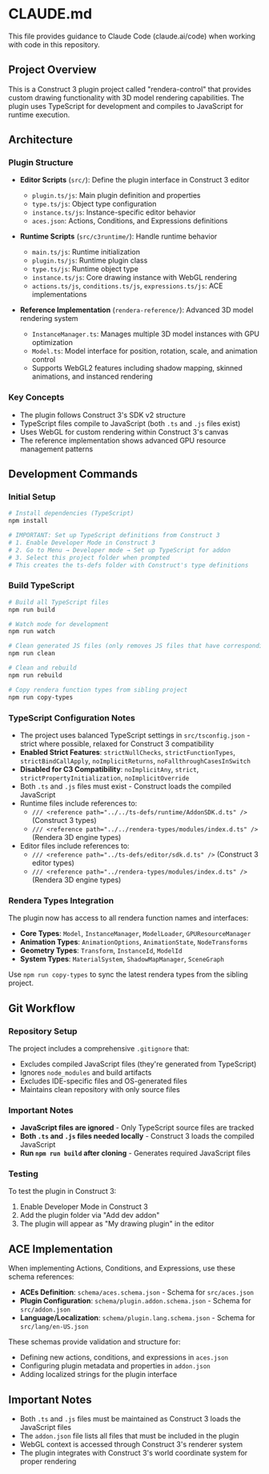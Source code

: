 # CLAUDE.md

This file provides guidance to Claude Code (claude.ai/code) when working with code in this repository.

## Project Overview

This is a Construct 3 plugin project called "rendera-control" that provides custom drawing functionality with 3D model rendering capabilities. The plugin uses TypeScript for development and compiles to JavaScript for runtime execution.

## Architecture

### Plugin Structure
- **Editor Scripts** (`src/`): Define the plugin interface in Construct 3 editor
  - `plugin.ts/js`: Main plugin definition and properties
  - `type.ts/js`: Object type configuration  
  - `instance.ts/js`: Instance-specific editor behavior
  - `aces.json`: Actions, Conditions, and Expressions definitions

- **Runtime Scripts** (`src/c3runtime/`): Handle runtime behavior
  - `main.ts/js`: Runtime initialization
  - `plugin.ts/js`: Runtime plugin class
  - `type.ts/js`: Runtime object type
  - `instance.ts/js`: Core drawing instance with WebGL rendering
  - `actions.ts/js`, `conditions.ts/js`, `expressions.ts/js`: ACE implementations

- **Reference Implementation** (`rendera-reference/`): Advanced 3D model rendering system
  - `InstanceManager.ts`: Manages multiple 3D model instances with GPU optimization
  - `Model.ts`: Model interface for position, rotation, scale, and animation control
  - Supports WebGL2 features including shadow mapping, skinned animations, and instanced rendering

### Key Concepts
- The plugin follows Construct 3's SDK v2 structure
- TypeScript files compile to JavaScript (both `.ts` and `.js` files exist)
- Uses WebGL for custom rendering within Construct 3's canvas
- The reference implementation shows advanced GPU resource management patterns

## Development Commands

### Initial Setup
```bash
# Install dependencies (TypeScript)
npm install

# IMPORTANT: Set up TypeScript definitions from Construct 3
# 1. Enable Developer Mode in Construct 3
# 2. Go to Menu → Developer mode → Set up TypeScript for addon
# 3. Select this project folder when prompted
# This creates the ts-defs folder with Construct's type definitions
```

### Build TypeScript
```bash
# Build all TypeScript files
npm run build

# Watch mode for development
npm run watch

# Clean generated JS files (only removes JS files that have corresponding TS files)
npm run clean

# Clean and rebuild
npm run rebuild

# Copy rendera function types from sibling project
npm run copy-types
```

### TypeScript Configuration Notes
- The project uses balanced TypeScript settings in `src/tsconfig.json` - strict where possible, relaxed for Construct 3 compatibility
- **Enabled Strict Features**: `strictNullChecks`, `strictFunctionTypes`, `strictBindCallApply`, `noImplicitReturns`, `noFallthroughCasesInSwitch`
- **Disabled for C3 Compatibility**: `noImplicitAny`, `strict`, `strictPropertyInitialization`, `noImplicitOverride`
- Both `.ts` and `.js` files must exist - Construct loads the compiled JavaScript
- Runtime files include references to:
  - `/// <reference path="../../ts-defs/runtime/AddonSDK.d.ts" />` (Construct 3 types)
  - `/// <reference path="../../rendera-types/modules/index.d.ts" />` (Rendera 3D engine types)
- Editor files include references to:
  - `/// <reference path="../ts-defs/editor/sdk.d.ts" />` (Construct 3 editor types)
  - `/// <reference path="../rendera-types/modules/index.d.ts" />` (Rendera 3D engine types)

### Rendera Types Integration
The plugin now has access to all rendera function names and interfaces:
- **Core Types**: `Model`, `InstanceManager`, `ModelLoader`, `GPUResourceManager`
- **Animation Types**: `AnimationOptions`, `AnimationState`, `NodeTransforms`
- **Geometry Types**: `Transform`, `InstanceId`, `ModelId`
- **System Types**: `MaterialSystem`, `ShadowMapManager`, `SceneGraph`

Use `npm run copy-types` to sync the latest rendera types from the sibling project.

## Git Workflow

### Repository Setup
The project includes a comprehensive `.gitignore` that:
- Excludes compiled JavaScript files (they're generated from TypeScript)
- Ignores `node_modules` and build artifacts
- Excludes IDE-specific files and OS-generated files
- Maintains clean repository with only source files

### Important Notes
- **JavaScript files are ignored** - Only TypeScript source files are tracked
- **Both `.ts` and `.js` files needed locally** - Construct 3 loads the compiled JavaScript
- **Run `npm run build` after cloning** - Generates required JavaScript files

### Testing
To test the plugin in Construct 3:
1. Enable Developer Mode in Construct 3
2. Add the plugin folder via "Add dev addon"
3. The plugin will appear as "My drawing plugin" in the editor

## ACE Implementation

When implementing Actions, Conditions, and Expressions, use these schema references:

- **ACEs Definition**: `schema/aces.schema.json` - Schema for `src/aces.json`
- **Plugin Configuration**: `schema/plugin.addon.schema.json` - Schema for `src/addon.json`
- **Language/Localization**: `schema/plugin.lang.schema.json` - Schema for `src/lang/en-US.json`

These schemas provide validation and structure for:
- Defining new actions, conditions, and expressions in `aces.json`
- Configuring plugin metadata and properties in `addon.json`
- Adding localized strings for the plugin interface

## Important Notes

- Both `.ts` and `.js` files must be maintained as Construct 3 loads the JavaScript files
- The `addon.json` file lists all files that must be included in the plugin
- WebGL context is accessed through Construct 3's renderer system
- The plugin integrates with Construct 3's world coordinate system for proper rendering
